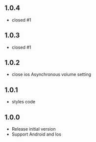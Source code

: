 ## 1.0.4
* closed #1

## 1.0.3
* closed #1

## 1.0.2
* close ios Asynchronous volume setting

## 1.0.1
* styles code

## 1.0.0
* Release initial version
* Support Android and Ios
